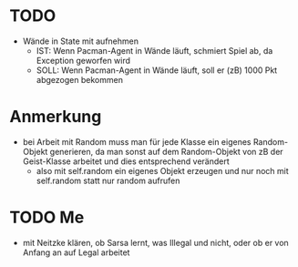 # TODO
  * Wände in State mit aufnehmen
    * IST: Wenn Pacman-Agent in Wände läuft, schmiert Spiel ab, da Exception geworfen wird
    * SOLL: Wenn Pacman-Agent in Wände läuft, soll er (zB) 1000 Pkt abgezogen bekommen
# Anmerkung
  * bei Arbeit mit Random muss man für jede Klasse ein eigenes Random-Objekt generieren, da man sonst auf dem Random-Objekt von zB der Geist-Klasse arbeitet und dies entsprechend verändert
    * also mit self.random ein eigenes Objekt erzeugen und nur noch mit self.random statt nur random aufrufen

# TODO Me
  * mit Neitzke klären, ob Sarsa lernt, was Illegal und nicht, oder ob er von Anfang an auf Legal arbeitet
